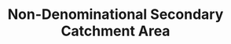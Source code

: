 ---
schema: default
title: Non-Denominational Secondary Catchment Area
organization: Renfrewshire Council
notes: Education
resources:

  - name: Non-Denominational Secondary Catchment Area FEATURE LAYER
  - url: 
  - format: FEATURE LAYER

license: 
category:

  - Education

  - Open Data

  - School

  - Nursery

  - ASN

  - Learning

  - Catchment Areas


  - 

maintainer: Tim Wisniewski
maintainer_email: tim@timwis.com
---